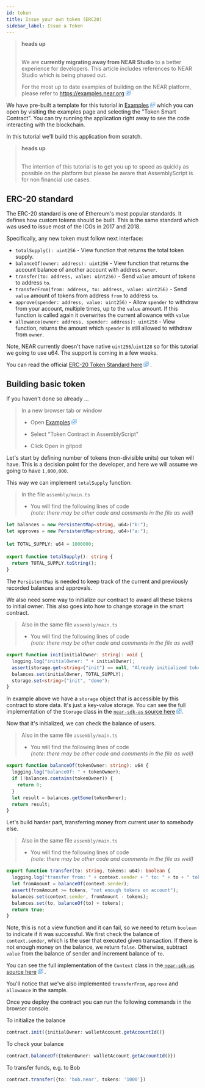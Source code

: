 ```yaml
---
id: token
title: Issue your own token (ERC20)
sidebar_label: Issue a Token
---
```


<blockquote class="danger">
<strong>heads up</strong><br><br>

We are **currently migrating away from NEAR Studio** to a better experience for developers.  This article includes references to NEAR Studio which is being phased out.

For the most up to date examples of building on the NEAR platform, please refer to https://examples.near.org <img src="../../assets/icon-link.png" alt="^" style="display: inline; width: 0.8rem;"/>

</blockquote>

We have pre-built a template for this tutorial in [Examples](http://near.dev) <img src="../../assets/icon-link.png" alt="^" style="display: inline; width: 0.8rem;"/> which you can open by visiting the examples page and selecting the "Token Smart Contract". You can try running the application right away to see the code interacting with the blockchain.

In this tutorial we'll build this application from scratch.

<blockquote class="warning">
<strong>heads up</strong><br><br>

The intention of this tutorial is to get you up to speed as quickly as possible on the platform but please be aware that AssemblyScript is for non financial use cases.

</blockquote>

## ERC-20 standard

The ERC-20 standard is one of Ethereum's most popular standards. It defines how custom tokens should be built. This is the same standard which was used to issue most of the ICOs in 2017 and 2018.

Specifically, any new token must follow next interface:

* `totalSupply(): uint256` - View function that returns the total token supply.
* `balanceOf(owner: address): uint256` - View function that returns the account balance of another account with address `owner`.
* `transfer(to: address, value: uint256)` - Send `value` amount of tokens to address `to`.
* `transferFrom(from: address, to: address, value: uint256)` - Send `value` amount of tokens from address `from` to address `to`.
* `approve(spender: address, value: uint256)` - Allow `spender` to withdraw from your account, multiple times, up to the `value` amount. If this function is called again it overwrites the current allowance with `value`
* `allowance(owner: address, spender: address): uint256` - View function, returns the amount which `spender` is still allowed to withdraw from `owner`.

Note, NEAR currently doesn't have native `uint256`/`uint128` so for this tutorial we going to use u64. The support is coming in a few weeks.

You can read the official [ERC-20 Token Standard here](https://eips.ethereum.org/EIPS/eip-20) <img src="../../assets/icon-link.png" alt="^" style="display: inline; width: 0.8rem;"/> .

## Building basic token

If you haven't done so already ...

> In a new browser tab or window
> - Open [Examples](https://near.dev) <img src="../../assets/icon-link.png" alt="^" style="display: inline; width: 0.8rem;"/>
>
> - Select "Token Contract in AssemblyScript"
> - Click Open in gitpod

Let's start by defining number of tokens (non-divisible units) our token will have. This is a decision point for the developer, and here we will assume we going to have `1,000,000`.

This way we can implement `totalSupply` function:

> In the file `assembly/main.ts`
> - You will find the following lines of code  \
> *(note: there may be other code and comments in the file as well)*

```ts
let balances = new PersistentMap<string, u64>("b:");
let approves = new PersistentMap<string, u64>("a:");

let TOTAL_SUPPLY: u64 = 1000000;

export function totalSupply(): string {
  return TOTAL_SUPPLY.toString();
}
```
The `PersistentMap` is needed to keep track of the current and previously recorded balances and approvals.

We also need some way to initialize our contract to award all these tokens to initial owner. This also goes into how to change storage in the smart contract.

> Also in the same file `assembly/main.ts`
> - You will find the following lines of code  \
> *(note: there may be other code and comments in the file as well)*

```ts
export function init(initialOwner: string): void {
  logging.log("initialOwner: " + initialOwner);
  assert(storage.get<string>("init") == null, "Already initialized token supply");
  balances.set(initialOwner, TOTAL_SUPPLY);
  storage.set<string>("init", "done");
}
```

In example above we have a `storage` object that is accessible by this contract to store data. It's just a key-value storage.  You can see the full implementation of the `Storage` class in the [`near-sdk-as` source here](https://github.com/near/near-sdk-as/blob/master/assembly/runtime/storage.ts) <img src="../../assets/icon-link.png" alt="^" style="display: inline; width: 0.8rem;"/>.

Now that it's initialized, we can check the balance of users.

> Also in the same file `assembly/main.ts`
> - You will find the following lines of code  \
> *(note: there may be other code and comments in the file as well)*

```ts
export function balanceOf(tokenOwner: string): u64 {
  logging.log("balanceOf: " + tokenOwner);
  if (!balances.contains(tokenOwner)) {
    return 0;
  }
  let result = balances.getSome(tokenOwner);
  return result;
}
```

Let's build harder part, transferring money from current user to somebody else.

> Also in the same file `assembly/main.ts`
> - You will find the following lines of code  \
> *(note: there may be other code and comments in the file as well)*

```ts
export function transfer(to: string, tokens: u64): boolean {
  logging.log("transfer from: " + context.sender + " to: " + to + " tokens: " + tokens.toString());
  let fromAmount = balanceOf(context.sender);
  assert(fromAmount >= tokens, "not enough tokens on account");
  balances.set(context.sender, fromAmount - tokens);
  balances.set(to, balanceOf(to) + tokens);
  return true;
}
```

Note, this is not a view function and it can fail, so we need to return `boolean` to indicate if it was successful. We first check the balance of `context.sender`, which is the user that executed given transaction. If there is not enough money on the balance, we return `false`. Otherwise, subtract `value` from the balance of sender and increment balance of `to`.

You can see the full implementation of the `Context` class in the[ `near-sdk-as` source here](https://github.com/near/near-sdk-as/blob/master/assembly/runtime/contract.ts) <img src="../../assets/icon-link.png" alt="^" style="display: inline; width: 0.8rem;"/> .

You'll notice that we've also implemented `transferFrom`, `approve` and `allowance` in the sample.

Once you deploy the contract you can run the following commands in the browser console.

To initialize the balance
```ts
contract.init({initialOwner: walletAccount.getAccountId()}
```

To check your balance
```ts
contract.balanceOf({tokenOwner: walletAccount.getAccountId()})
```

To transfer funds, e.g. to Bob
```ts
contract.transfer({to: 'bob.near', tokens: '1000'})
```
